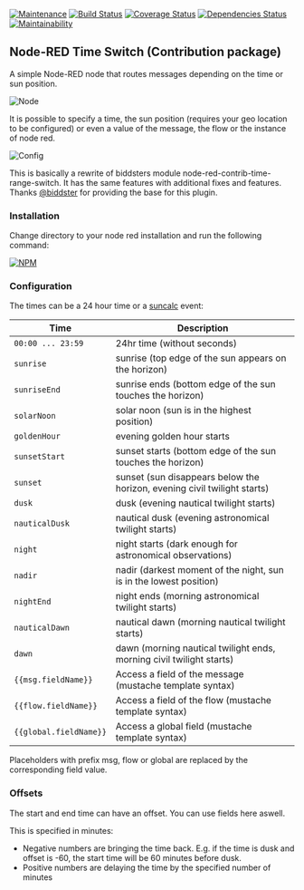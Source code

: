[![Maintenance](https://img.shields.io/badge/Maintained%3F-yes-green.svg)](https://github.com/huzergackl/node-red-contrib-time-switch/graphs/commit-activity)
[![Build Status](https://travis-ci.com/huzergackl/node-red-contrib-time-switch.svg?branch=master)](https://travis-ci.com/huzergackl/node-red-contrib-time-switch) 
[![Coverage Status](https://coveralls.io/repos/github/huzergackl/node-red-contrib-time-switch/badge.svg?branch=master)](https://coveralls.io/github/huzergackl/node-red-contrib-time-switch?branch=master)
[![Dependencies Status](https://david-dm.org/huzergackl/node-red-contrib-time-switch.svg)](https://david-dm.org/huzergackl/node-red-contrib-time-switch)
[![Maintainability](https://img.shields.io/codeclimate/maintainability/huzergackl/node-red-contrib-time-switch)](https://codeclimate.com/github/huzergackl/node-red-contrib-time-switch)


## Node-RED Time Switch (Contribution package)

A simple Node-RED node that routes messages depending on the time or sun position.

![Node](https://raw.githubusercontent.com/huzergackl/node-red-contrib-time-switch/master/screenshots/screenshot_node.png)

It is possible to specify a time, the sun position (requires your geo location to be configured) or even a value of the message, the flow or the instance of node red.

![Config](https://raw.githubusercontent.com/huzergackl/node-red-contrib-time-switch/master/screenshots/screenshot_config.png)

This is basically a rewrite of biddsters module node-red-contrib-time-range-switch. It has the same features with additional fixes and features. Thanks [@biddster](https://github.com/biddster/node-red-contrib-time-range-switch) for providing the base for this plugin.


### Installation
 
Change directory to your node red installation and run the following command:

[![NPM](https://nodei.co/npm/node-red-contrib-time-switch.png)](https://nodei.co/npm/node-red-contrib-time-switch/)

 
### Configuration 
    
The times can be a 24 hour time or a [suncalc](https://github.com/mourner/suncalc) event:


| Time        | Description                                                              |
| --------------- | ------------------------------------------------------------------------ |
| `00:00 ... 23:59`       | 24hr time (without seconds)                    |
| `sunrise`       | sunrise (top edge of the sun appears on the horizon)                     |
| `sunriseEnd`    | sunrise ends (bottom edge of the sun touches the horizon)                |
| `solarNoon`     | solar noon (sun is in the highest position)                              |
| `goldenHour`    | evening golden hour starts                                               |
| `sunsetStart`   | sunset starts (bottom edge of the sun touches the horizon)               |
| `sunset`        | sunset (sun disappears below the horizon, evening civil twilight starts) |
| `dusk`          | dusk (evening nautical twilight starts)                                  |
| `nauticalDusk`  | nautical dusk (evening astronomical twilight starts)                     |
| `night`         | night starts (dark enough for astronomical observations)                 |
| `nadir`         | nadir (darkest moment of the night, sun is in the lowest position)       |
| `nightEnd`      | night ends (morning astronomical twilight starts)                        |
| `nauticalDawn`  | nautical dawn (morning nautical twilight starts)                         |
| `dawn`          | dawn (morning nautical twilight ends, morning civil twilight starts)     |
| `{{msg.fieldName}}`       | Access a field of the message (mustache template syntax)       |
| `{{flow.fieldName}}`       | Access a field of the flow (mustache template syntax)       |
| `{{global.fieldName}}`       | Access a global field (mustache template syntax)       |

Placeholders with prefix msg, flow or global are replaced by the corresponding field value.

### Offsets

The start and end time can have an offset. You can use fields here aswell.

This is specified in minutes:
- Negative numbers are bringing the time back. E.g. if the time is dusk and offset is -60, the start time will be 60 minutes before dusk.
- Positive numbers are delaying the time by the specified number of minutes
